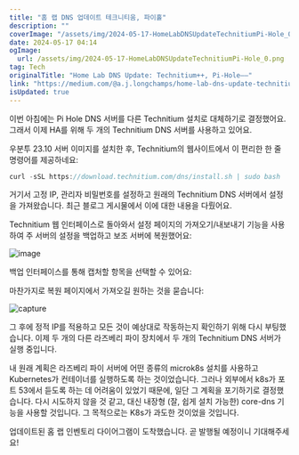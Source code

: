 ```yaml
---
title: "홈 랩 DNS 업데이트 테크니티움, 파이홀"
description: ""
coverImage: "/assets/img/2024-05-17-HomeLabDNSUpdateTechnitiumPi-Hole_0.png"
date: 2024-05-17 04:14
ogImage:
  url: /assets/img/2024-05-17-HomeLabDNSUpdateTechnitiumPi-Hole_0.png
tag: Tech
originalTitle: "Home Lab DNS Update: Technitium++, Pi-Hole––"
link: "https://medium.com/@a.j.longchamps/home-lab-dns-update-technitium-pi-hole-cb9bf24bb8b5"
isUpdated: true
---
```


이번 아침에는 Pi Hole DNS 서버를 다른 Technitium 설치로 대체하기로 결정했어요. 그래서 이제 HA를 위해 두 개의 Technitium DNS 서버를 사용하고 있어요.

우분투 23.10 서버 이미지를 설치한 후, Technitium의 웹사이트에서 이 편리한 한 줄 명령어를 제공하네요:

```js
curl -sSL https://download.technitium.com/dns/install.sh | sudo bash
```

<!-- seedividend - 사각형 -->

<ins class="adsbygoogle"
     style="display:block"
     data-ad-client="ca-pub-4877378276818686"
     data-ad-slot="1898504329"
     data-ad-format="auto"
     data-full-width-responsive="true"></ins>

<script>
     (adsbygoogle = window.adsbygoogle || []).push({});
</script>

거기서 고정 IP, 관리자 비밀번호를 설정하고 원래의 Technitium DNS 서버에서 설정을 가져왔습니다. 최근 블로그 게시물에서 이에 대한 내용을 다뤘어요.

Technitium 웹 인터페이스로 돌아와서 설정 페이지의 가져오기/내보내기 기능을 사용하여 주 서버의 설정을 백업하고 보조 서버에 복원했어요:

![image](/assets/img/2024-05-17-HomeLabDNSUpdateTechnitiumPi-Hole_1.png)

백업 인터페이스를 통해 캡처할 항목을 선택할 수 있어요:

<!-- seedividend - 사각형 -->

<ins class="adsbygoogle"
     style="display:block"
     data-ad-client="ca-pub-4877378276818686"
     data-ad-slot="1898504329"
     data-ad-format="auto"
     data-full-width-responsive="true"></ins>

<script>
     (adsbygoogle = window.adsbygoogle || []).push({});
</script>

마찬가지로 복원 페이지에서 가져오길 원하는 것을 묻습니다:

![capture](/assets/img/2024-05-17-HomeLabDNSUpdateTechnitiumPi-Hole_3.png)

그 후에 정적 IP를 적용하고 모든 것이 예상대로 작동하는지 확인하기 위해 다시 부팅했습니다. 이제 두 개의 다른 라즈베리 파이 장치에서 두 개의 Technitium DNS 서버가 실행 중입니다.

<!-- seedividend - 사각형 -->

<ins class="adsbygoogle"
     style="display:block"
     data-ad-client="ca-pub-4877378276818686"
     data-ad-slot="1898504329"
     data-ad-format="auto"
     data-full-width-responsive="true"></ins>

<script>
     (adsbygoogle = window.adsbygoogle || []).push({});
</script>

내 원래 계획은 라즈베리 파이 서버에 어떤 종류의 microk8s 설치를 사용하고 Kubernetes가 컨테이너를 실행하도록 하는 것이었습니다. 그러나 외부에서 k8s가 포트 53에서 듣도록 하는 데 어려움이 있었기 때문에, 일단 그 계획을 포기하기로 결정했습니다. 다시 시도하지 않을 것 같고, 대신 내장형 (잘, 쉽게 설치 가능한) core-dns 기능을 사용할 것입니다. 그 목적으로는 K8s가 과도한 것이었을 것입니다.

업데이트된 홈 랩 인벤토리 다이어그램이 도착했습니다. 곧 발행될 예정이니 기대해주세요!
